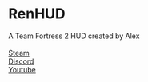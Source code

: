 # RenHUD

A Team Fortress 2 HUD created by Alex </br>
</br>
[Steam](https://steamcommunity.com/id/hahahahahahahahahahahahhhahahaha/)</br>
[Discord](https://discord.gg/NB5G8a4uYv])</br>
[Youtube](https://www.youtube.com/channel/UC4Lg6B2xygkoQcm1zWRV99w)</br>
